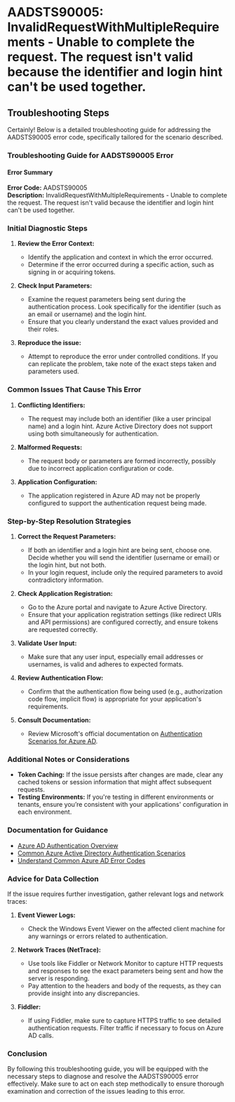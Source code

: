 
# AADSTS90005: InvalidRequestWithMultipleRequirements - Unable to complete the request. The request isn't valid because the identifier and login hint can't be used together.


## Troubleshooting Steps
Certainly! Below is a detailed troubleshooting guide for addressing the AADSTS90005 error code, specifically tailored for the scenario described.

### Troubleshooting Guide for AADSTS90005 Error

#### Error Summary
**Error Code:** AADSTS90005  
**Description:** InvalidRequestWithMultipleRequirements - Unable to complete the request. The request isn't valid because the identifier and login hint can't be used together.

### Initial Diagnostic Steps

1. **Review the Error Context:**
   - Identify the application and context in which the error occurred.
   - Determine if the error occurred during a specific action, such as signing in or acquiring tokens.

2. **Check Input Parameters:**
   - Examine the request parameters being sent during the authentication process. Look specifically for the identifier (such as an email or username) and the login hint.
   - Ensure that you clearly understand the exact values provided and their roles.

3. **Reproduce the issue:**
   - Attempt to reproduce the error under controlled conditions. If you can replicate the problem, take note of the exact steps taken and parameters used.

### Common Issues That Cause This Error

1. **Conflicting Identifiers:**
   - The request may include both an identifier (like a user principal name) and a login hint. Azure Active Directory does not support using both simultaneously for authentication.

2. **Malformed Requests:**
   - The request body or parameters are formed incorrectly, possibly due to incorrect application configuration or code.

3. **Application Configuration:**
   - The application registered in Azure AD may not be properly configured to support the authentication request being made.

### Step-by-Step Resolution Strategies

1. **Correct the Request Parameters:**
   - If both an identifier and a login hint are being sent, choose one. Decide whether you will send the identifier (username or email) or the login hint, but not both.
   - In your login request, include only the required parameters to avoid contradictory information.

2. **Check Application Registration:**
   - Go to the Azure portal and navigate to Azure Active Directory.
   - Ensure that your application registration settings (like redirect URIs and API permissions) are configured correctly, and ensure tokens are requested correctly.

3. **Validate User Input:**
   - Make sure that any user input, especially email addresses or usernames, is valid and adheres to expected formats.

4. **Review Authentication Flow:**
   - Confirm that the authentication flow being used (e.g., authorization code flow, implicit flow) is appropriate for your application's requirements.

5. **Consult Documentation:**
   - Review Microsoft's official documentation on [Authentication Scenarios for Azure AD](https://docs.microsoft.com/en-us/azure/active-directory/develop/authentication-scenarios).

### Additional Notes or Considerations

- **Token Caching:** If the issue persists after changes are made, clear any cached tokens or session information that might affect subsequent requests.
- **Testing Environments:** If you're testing in different environments or tenants, ensure you’re consistent with your applications' configuration in each environment.

### Documentation for Guidance
- [Azure AD Authentication Overview](https://docs.microsoft.com/en-us/azure/active-directory/develop/authentication-scenarios)
- [Common Azure Active Directory Authentication Scenarios](https://docs.microsoft.com/en-us/azure/active-directory/develop/scenario-desktop-overview)
- [Understand Common Azure AD Error Codes](https://docs.microsoft.com/en-us/azure/active-directory/develop/reference-aad-error-codes)

### Advice for Data Collection
If the issue requires further investigation, gather relevant logs and network traces:

1. **Event Viewer Logs:**
   - Check the Windows Event Viewer on the affected client machine for any warnings or errors related to authentication.

2. **Network Traces (NetTrace):**
   - Use tools like Fiddler or Network Monitor to capture HTTP requests and responses to see the exact parameters being sent and how the server is responding.
   - Pay attention to the headers and body of the requests, as they can provide insight into any discrepancies.

3. **Fiddler:**
   - If using Fiddler, make sure to capture HTTPS traffic to see detailed authentication requests. Filter traffic if necessary to focus on Azure AD calls.

### Conclusion
By following this troubleshooting guide, you will be equipped with the necessary steps to diagnose and resolve the AADSTS90005 error effectively. Make sure to act on each step methodically to ensure thorough examination and correction of the issues leading to this error.